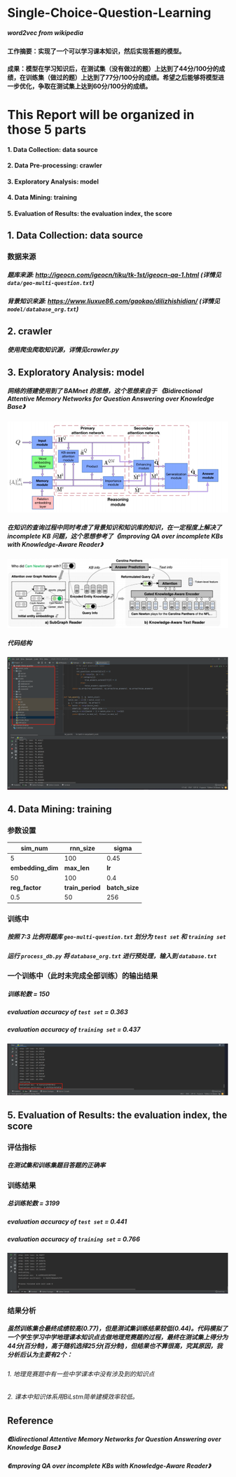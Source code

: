 # Single-Choice-Question-Learning

##### word2vec from wikipedia

#### 工作摘要：实现了一个可以学习课本知识，然后实现答题的模型。
#### 成果：模型在学习知识后，在测试集（没有做过的题）上达到了44分/100分的成绩，在训练集（做过的题）上达到了77分/100分的成绩。希望之后能够将模型进一步优化，争取在测试集上达到60分/100分的成绩。

# This Report will be organized in those 5 parts
#### 1. Data Collection: data source
#### 2. Data Pre-processing: crawler
#### 3. Exploratory Analysis: model
#### 4. Data Mining: training
#### 5. Evaluation of Results: the evaluation index, the score


## 1. Data Collection: data source
### 数据来源
##### 题库来源: http://igeocn.com/igeocn/tiku/tk-1st/igeocn-qa-1.html (详情见`data/geo-multi-question.txt`)
##### 背景知识来源: https://www.liuxue86.com/gaokao/dilizhishidian/ (详情见`model/database_org.txt`)


## 2. crawler
##### 使用爬虫爬取知识源，详情见crawler.py


## 3. Exploratory Analysis: model
##### 网络的搭建使用到了 BAMnet 的思想，这个思想来自于 《Bidirectional Attentive Memory Networks for Question Answering over Knowledge Base》
<img src="image.assets/BAMnet.png" alt="BAMnet" style="zoom:67%;" />

##### 在知识的查询过程中同时考虑了背景知识和知识库的知识，在一定程度上解决了 incomplete KB 问题，这个思想参考了《improving QA over incomplete KBs with Knowledge-Aware Reader》
<img src="image.assets/SubGraphReader_KnowledgeAwareReader.png" alt="Readers" style="zoom:67%;" />

##### 代码结构
<img src="image.assets/structure.png" alt="structure" style="zoom:50%;" />


## 4. Data Mining: training

### 参数设置

| **sim_num**         | **rnn_size**   | **sigma** |
|---------- | -------------- | --------------- |
| 5       | 100           | 0.45              |
| **embedding_dim** | **max_len** | **lr** |
| 50  | 100             | 0.4               |
| **reg_factor** | **train_period** | **batch_size** |
| 0.5  | 50             | 256               |

### 训练中
##### 按照 **7:3** 比例将题库 `geo-multi-question.txt` 划分为 `test set` 和 `training set`
##### 运行 `process_db.py` 将 `database_org.txt` 进行预处理，输入到 `database.txt`

### 一个训练中（此时未完成全部训练）的输出结果
##### 训练轮数 = 150
##### evaluation accuracy of `test set` = 0.363
##### evaluation accuracy of `training set` = 0.437
<img src="image.assets/running.png" alt="running" style="zoom:67%;" />

## 5. Evaluation of Results: the evaluation index, the score

### 评估指标
##### 在测试集和训练集题目答题的正确率

### 训练结果
##### 总训练轮数 = 3199
##### evaluation accuracy of `test set` = 0.441
##### evaluation accuracy of `training set` = 0.766
<img src="image.assets/res.png" alt="res" style="zoom:67%;" />

### 结果分析
##### 虽然训练集合最终成绩较高(0.77)，但是测试集训练结果较低(0.44)。代码模拟了一个学生学习中学地理课本知识点去做地理竞赛题的过程，最终在测试集上得分为44分(百分制)，高于随机选择25分(百分制)，但结果也不算很高，究其原因，我分析后认为主要有2个：
###### 1. 地理竞赛题中有一些中学课本中没有涉及到的知识点
###### 2. 课本中知识体系用BiLstm简单建模效率较低。

## Reference
##### 《Bidirectional Attentive Memory Networks for Question Answering over Knowledge Base》
##### 《improving QA over incomplete KBs with Knowledge-Aware Reader》

